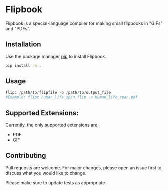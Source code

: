 # Flipbook

Flipbook is a special-language compiler for making small flipbooks in "GIFs" and "PDFs".

## Installation

Use the package manager [pip](https://pip.pypa.io/en/stable/) to install Flipbook.

```bash
pip install -e .
```

## Usage

```python
flipc /path/to/flipfile -o /path/to/output_file
#Example: flipc human_life_span.flip -o human_life_span.pdf
```
## Supported Extensions:
Currently, the only supported extensions are:
- PDF
- GIF


## Contributing
Pull requests are welcome. For major changes, please open an issue first to discuss what you would like to change.

Please make sure to update tests as appropriate.